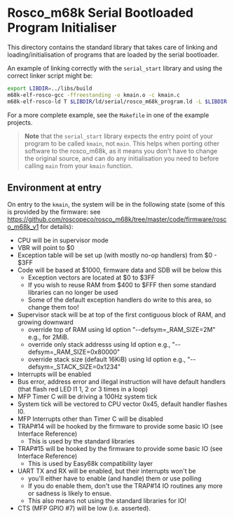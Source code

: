 # Rosco_m68k Serial Bootloaded Program Initialiser

This directory contains the standard library that takes care of linking
and loading/initialisation of programs that are loaded by the serial
bootloader.

An example of linking correctly with the `serial_start` library and using
the correct linker script might be:

```bash
export LIBDIR=../libs/build
m68k-elf-rosco-gcc -ffreestanding -o kmain.o -c kmain.c
m68k-elf-rosco-ld T $LIBDIR/ld/serial/rosco_m68k_program.ld -L $LIBDIR -o myprog.bin main.o -lstart_serial
```

For a more complete example, see the `Makefile` in one of the example
projects.

> **Note** that the `serial_start` library expects the entry point of your
  program to be called `kmain`, not `main`. This helps when porting other
  software to the rosco_m68k, as it means you don't have to change the
  original source, and can do any initialisation you need to before
  calling `main` from your `kmain` function.

## Environment at entry

On entry to the `kmain`, the system will be in the following state (some of this
is provided by the firmware: see
https://github.com/roscopeco/rosco_m68k/tree/master/code/firmware/rosco_m68k_v1
for details):

* CPU will be in supervisor mode
* VBR will point to $0
* Exception table will be set up (with mostly no-op handlers) from $0 - $3FF
* Code will be based at $1000, firmware data and SDB will be below this
  * Exception vectors are located at $0 to $3FF
  * If you wish to reuse RAM from $400 to $FFF then some standard libraries can
    no longer be used
  * Some of the default exception handlers do write to this area, so change them
    too!
* Supervisor stack will be at top of the first contiguous block of RAM, and growing downward 
  * override top of RAM using ld option "--defsym=_RAM_SIZE=2M" e.g., for 2MiB.
  * override only stack addresss using ld option e.g., "--defsym=_RAM_SIZE=0x80000"
  * override stack size (default 16KiB) using ld option e.g.,
    "--defsym=_STACK_SIZE=0x1234"
* Interrupts will be enabled
* Bus error, address error and illegal instruction will have default handlers
  (that flash red LED I1 1, 2 or 3 times in a loop)
* MFP Timer C will be driving a 100Hz system tick
* System tick will be vectored to CPU vector 0x45, default handler flashes I0.
* MFP Interrupts other than Timer C will be disabled
* TRAP#14 will be hooked by the firmware to provide some basic IO (see 
  Interface Reference)
  * This is used by the standard libraries
* TRAP#15 will be hooked by the firmware to provide some basic IO (see 
  Interface Reference)
  * This is used by Easy68k compatibility layer
* UART TX and RX will be enabled, but their interrupts won't be
  * you'll either have to enable (and handle) them or use polling
  * If you do enable them, don't use the TRAP#14 IO routines any more or sadness
    is likely to ensue.
  * This also means not using the standard libraries for IO!
* CTS (MFP GPIO #7) will be low (i.e. asserted).
